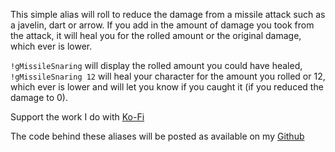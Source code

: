 This simple alias will roll to reduce the damage from a missile attack such as a javelin, dart or arrow.  If you add in the amount of damage you took from the attack, it will heal you for the rolled amount or the original damage, which ever is lower.
 
`!gMissileSnaring`  will display the rolled amount you could have healed,
`!gMissileSnaring 12`  will heal your character for the amount you rolled or 12, which ever is lower and will let you know if you caught it (if you reduced the damage to 0).
 
 
Support the work I do with [Ko-Fi](https://ko-fi.com/thereverendb)
 
The code behind these aliases will be posted as available on my [Github](https://github.com/TheReverendB/avrae-aliases)